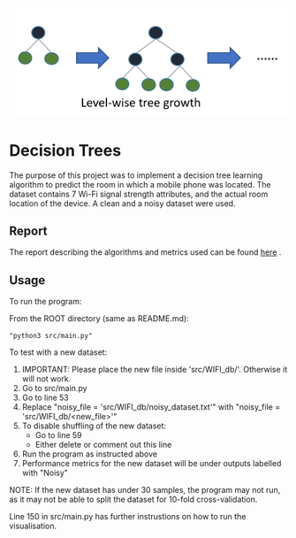 <div align="center">
  <img src="decision.png">
  <br>
</div>

# Decision Trees

The purpose of this project was to implement a decision tree learning algorithm
to predict the room in which a mobile phone was located. The dataset contains 7
Wi-Fi signal strength attributes, and the actual room location of the device. A clean
and a noisy dataset were used.

Report
------

The report describing the algorithms and metrics used can be found  <a href="Report.pdf">here</a> .

Usage
-----

To run the program:

From the ROOT directory (same as README.md):

    "python3 src/main.py"

To test with a new dataset:
1. IMPORTANT: Please place the new file inside 'src/WIFI_db/'. Otherwise it will not work.
2. Go to src/main.py
3. Go to line 53
4. Replace "noisy_file = 'src/WIFI_db/noisy_dataset.txt'"
      with "noisy_file = 'src/WIFI_db/<new_file>'"
5. To disable shuffling of the new dataset:
      - Go to line 59
      - Either delete or comment out this line
6. Run the program as instructed above
7. Performance metrics for the new dataset will be under outputs labelled with "Noisy"

NOTE: If the new dataset has under 30 samples, the program may not run, as it may not be able to split the dataset for 10-fold cross-validation.

Line 150 in src/main.py has further instrustions on how to run the visualisation.
